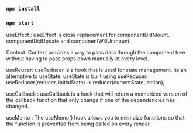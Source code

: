 ### `npm install`
### `npm start`

useEffect : useEffect is close replacement for componentDidMount, componentDidUpdate and componentWillUnmount.


Context: Context provides a way to pass data through the component tree without having to pass props down manually at every level. 

useReucer: useReducer is a hook that is used for state management. its an alternative to useState. useState is built using useReducer. useReducer(reducer, initialState) -> reducer(currentState, action);

useCallback : useCallback is a hook that will return a memorized version of the callback function that  only change if one of the dependencies has changed. 

useMemo : The useMemo() hook allows you to memoize functions so that the function is prevented from being called on every render.
